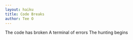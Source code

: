 ```yaml
---
layout: haiku
title: Code Breaks
author: Tee O
---
```


The code has broken
A terminal of errors
The hunting begins